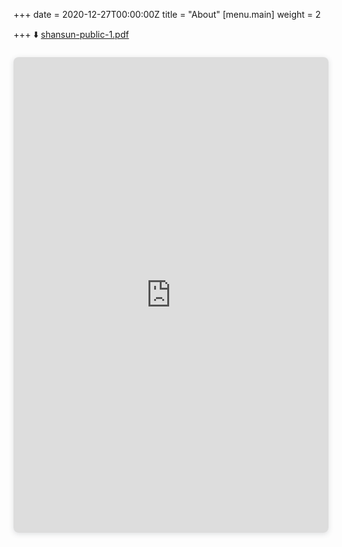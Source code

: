 +++
date = 2020-12-27T00:00:00Z
title = "About"
[menu.main]
weight = 2

+++
⬇️ [shansun-public-1.pdf](/uploads/shansun-public-1.pdf "Download as PDF")

<div style="position: relative; width: 100%; height: 0; padding-top: 141.4286%;
padding-bottom: 48px; box-shadow: 0 2px 8px 0 rgba(63,69,81,0.16); margin-top: 1.6em; margin-bottom: 0.9em; overflow: hidden;
border-radius: 8px; will-change: transform;">
<iframe style="position: absolute; width: 100%; height: 100%; top: 0; left: 0; border: none; padding: 0;margin: 0;"
src="https://www.canva.com/design/DAEFyoNrDGI/view?embed">
</iframe>
</div>